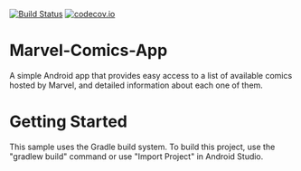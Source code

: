 [![Build Status](https://travis-ci.org/SandBoxDeveloper/Marvel-Comics-App.svg?branch=master)](https://travis-ci.org/SandBoxDeveloper/Marvel-Comics-App)
[![codecov.io](https://codecov.io/github/SandBoxDeveloper/Marvel-Comics-App/coverage.svg?branch=master)](https://codecov.io/github/SandBoxDeveloper/Marvel-Comics-App?branch=master)

# Marvel-Comics-App
A simple Android app that provides easy access to a list of available comics hosted by Marvel, and detailed information about each one of them.

# Getting Started

This sample uses the Gradle build system. To build this project, use the "gradlew build" command or use "Import Project" in Android Studio.

